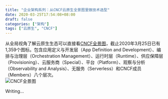 ```yaml
---
title: "企业架构系列：从CNCF云原生全景图里做技术选型"
date: 2020-03-25T17:54:08+08:00
draft: false
categories: ["架构"]
tags: ["云原生", "CNCF"]
---
```


从全局视角了解云原生生态可以直接看[CNCF全景图](https://landscape.cncf.io/)，截止2020年3月25日已有1,359个图标。包含应用定义与开发层（App Definition and Development）、编排与治理层（Orchestration Management）、运行时层（Runtime）、供应保障层（Provisioning）、云服务商（Special）、平台（Platform）、观察与分析（Observability and Analysis）、无服务（Serverless）和CNCF成员（Members）八个层次。  
![CNCF全景图](/images/cncf-landscope.png)



Writing...
